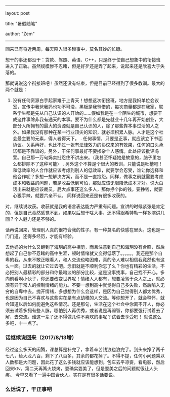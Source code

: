 ﻿---

layout: post

title: "暑假随笔"

author: "Zem"

---


回来已有将近两周，每天陷入很多琐事中，莫名其妙的忙碌。

想干的事还都没干：贷款、驾照、英语、C++，只是终于使自己想象中的衔接班进入了正轨。虽然规模惨不忍睹，但是好歹还是弄了起来，说起来还是欣喜大于失落的。

那就说说这个衔接班吧！虽然还没有结束，但是目前已经得到了很多教训。最大的两个就是：
1.	没有任何资源白手起家难于上青天！想想这次衔接班，地方是我妈单位会议室，宣传中我爸我妈也功不可没，黑板是我爸借的，每次商量都是在我家，联系学生都是先从自己认识的人开始的……假如我是在一个陌生的城市，想要干成这件事除非我有通天的本事。要不为什么都是先就业十几年再开始创业，大部分人所拥有的最大的资源就是自己认识的人，除了那些靠本事过活的人之外。如果我没有那种在某一行业顶尖的知识，就必须积累人脉。人才是这个社会最主要的元素，得人者得天下。
	.	任何事情，只要是正事，就应该立下书面协议。关系再好，也比不过一张有法律效力的协议来的有效果，任何的口头承诺都是不靠谱的。另外，干任何事最好不要掺杂个人感情。此处应该批评冯萱。自己那一万句妈卖批忍住不讲出来。（我甚至怀疑她是故意的，脑子里怎么都排除不了这种可能）
	.	另外这个不算是个很大的教训，只能说是吐槽吧！和低效率的人合作就应该考虑到别人的低效率，就要学会忍受，谁让你选择和他合作呢？多想一想解决方案，而不是一直抱怨。同样，做事之前就需要考虑成本和收益的问题，若是收益低到可怕，那就应该无限降低成本才对。说大白话出来就是应该裁员。屁大点事还这么多人，那你挣个jb的钱。要挣钱，就要心狠手辣，就要六亲不认。
同样说回来还是有很多收获的。

对，继续说收获。收获就是我的语言表达能力严重有问题。宣讲的时候紧张是肯定的，但是自己竟然感觉不到。如果以后想干啥大事，还不得跟希特勒一样多演讲几回？个人魅力还是不够的。

话再说回来，管理别人真的很符合我的性子。有一种莫名的快感在里头。这也是一门门道，还得多经历，才能有经验。

去他妈的为什么又翻到了海玥的高中相册，而且注意到自己和海玥没有合照，然后想起了自己惨不忍睹的高中生涯，顿时情绪就又变得低落了。。。。。。我还是那个自卑的我，从来不敢正眼看人，和人交流也略困难，真的令人难以相信我竟然也有这么一面。过去的就让它过去吧。念旧就是不顺利你忘了么？你也有精彩的生活，不必把别人最精彩的部分和你最暗淡的部分比较，这是没事找事，自己找不开心。多向前看啊小伙子，你还要改变世界呢！情绪人人都有，想要凌驾于众人之上，就必须有异于常人的控制情绪的能力。不要一想到高中就觉得自己多失败，然后陷入无穷的自卑中去。抛开情绪，多想想为什么会这样，是因为自己觉得别人都太优秀，也是因为自己不喜欢与这些实在是有点幼稚的人交流。等你想开了，就会释怀，就会知道以后如何能避免这些情况。还是那句，生活在这个社会中你离不开人，你必须去试着多拥有些人脉。哪怕别人再优秀，或者说是再弱智，你都要强行试着去了解，去交流。谁这一辈子还不得做几件不喜欢的事呢？试着去享受吧！
就说这么多吧，十一点了。

### 话继续说回来（2017/8/13增）

经过这么多天的闹腾，课总算是补完了，拿着辛苦钱浪也浪完了。到头来挣了两千七八，给大龙八百，剩下了八百多，其余的都花掉了。不得不提，任何小问题乘以人数都是大问题，因此花了这么多钱就应该能想到。包车去平凉耍，看电影，然后回来ktv，第二天再篝火烧烤，耍确实耍美了，但是耍美之后的问题就很让人头疼。
今早又看了一遍中国合伙人。实在是有很多话要说。


### 么话说了，干正事吧
